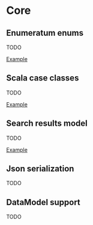 # Core

## Enumeratum enums

TODO

[Example](https://github.com/KyleU/boilerplay/blob/master/app/models/film/MpaaRatingType.scala)


## Scala case classes

TODO

[Example](https://github.com/KyleU/boilerplay/blob/master/app/models/customer/CustomerRow.scala)


## Search results model

TODO

[Example](https://github.com/KyleU/boilerplay/blob/master/app/models/customer/CustomerRowResult.scala)


## Json serialization

TODO


## DataModel support

TODO

